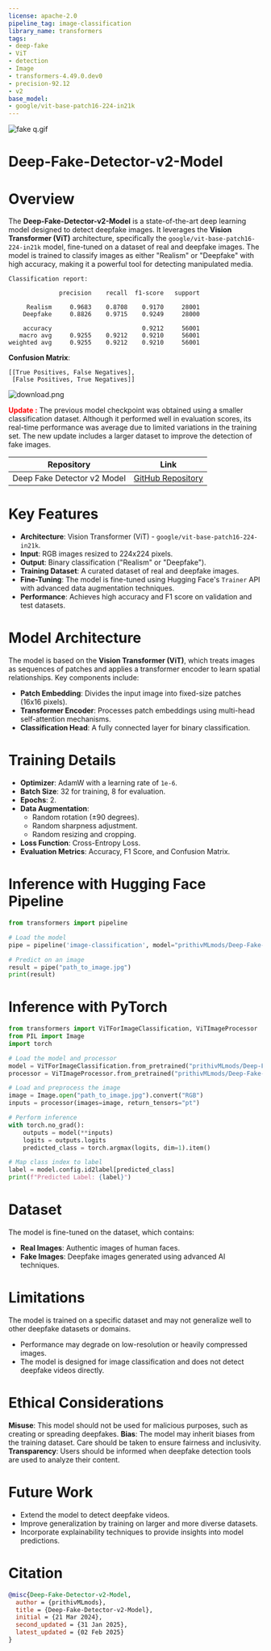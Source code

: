 ```yaml
---
license: apache-2.0
pipeline_tag: image-classification
library_name: transformers
tags:
- deep-fake
- ViT
- detection
- Image
- transformers-4.49.0.dev0
- precision-92.12
- v2
base_model:
- google/vit-base-patch16-224-in21k
---
```


![fake q.gif](https://cdn-uploads.huggingface.co/production/uploads/65bb837dbfb878f46c77de4c/PVkTbLOEBr-qNkTws3UsD.gif)

# **Deep-Fake-Detector-v2-Model**

# **Overview**

The **Deep-Fake-Detector-v2-Model** is a state-of-the-art deep learning model designed to detect deepfake images. It leverages the **Vision Transformer (ViT)** architecture, specifically the `google/vit-base-patch16-224-in21k` model, fine-tuned on a dataset of real and deepfake images. The model is trained to classify images as either "Realism" or "Deepfake" with high accuracy, making it a powerful tool for detecting manipulated media.

```
Classification report:

              precision    recall  f1-score   support

     Realism     0.9683    0.8708    0.9170     28001
    Deepfake     0.8826    0.9715    0.9249     28000

    accuracy                         0.9212     56001
   macro avg     0.9255    0.9212    0.9210     56001
weighted avg     0.9255    0.9212    0.9210     56001
```

**Confusion Matrix**:
  ```
  [[True Positives, False Negatives],
   [False Positives, True Negatives]]
  ```
  
![download.png](https://cdn-uploads.huggingface.co/production/uploads/65bb837dbfb878f46c77de4c/VLX0QDcKkSLIJ9c5LX-wt.png)

**<span style="color:red;">Update :</span>** The previous model checkpoint was obtained using a smaller classification dataset. Although it performed well in evaluation scores, its real-time performance was average due to limited variations in the training set. The new update includes a larger dataset to improve the detection of fake images.

| Repository | Link |
|------------|------|
| Deep Fake Detector v2 Model | [GitHub Repository](https://github.com/PRITHIVSAKTHIUR/Deep-Fake-Detector-Model) |

# **Key Features**
- **Architecture**: Vision Transformer (ViT) - `google/vit-base-patch16-224-in21k`.
- **Input**: RGB images resized to 224x224 pixels.
- **Output**: Binary classification ("Realism" or "Deepfake").
- **Training Dataset**: A curated dataset of real and deepfake images.
- **Fine-Tuning**: The model is fine-tuned using Hugging Face's `Trainer` API with advanced data augmentation techniques.
- **Performance**: Achieves high accuracy and F1 score on validation and test datasets.

# **Model Architecture**
The model is based on the **Vision Transformer (ViT)**, which treats images as sequences of patches and applies a transformer encoder to learn spatial relationships. Key components include:
- **Patch Embedding**: Divides the input image into fixed-size patches (16x16 pixels).
- **Transformer Encoder**: Processes patch embeddings using multi-head self-attention mechanisms.
- **Classification Head**: A fully connected layer for binary classification.

# **Training Details**
- **Optimizer**: AdamW with a learning rate of `1e-6`.
- **Batch Size**: 32 for training, 8 for evaluation.
- **Epochs**: 2.
- **Data Augmentation**:
  - Random rotation (±90 degrees).
  - Random sharpness adjustment.
  - Random resizing and cropping.
- **Loss Function**: Cross-Entropy Loss.
- **Evaluation Metrics**: Accuracy, F1 Score, and Confusion Matrix.

# **Inference with Hugging Face Pipeline**
```python
from transformers import pipeline

# Load the model
pipe = pipeline('image-classification', model="prithivMLmods/Deep-Fake-Detector-v2-Model", device=0)

# Predict on an image
result = pipe("path_to_image.jpg")
print(result)
```

# **Inference with PyTorch**
```python
from transformers import ViTForImageClassification, ViTImageProcessor
from PIL import Image
import torch

# Load the model and processor
model = ViTForImageClassification.from_pretrained("prithivMLmods/Deep-Fake-Detector-v2-Model")
processor = ViTImageProcessor.from_pretrained("prithivMLmods/Deep-Fake-Detector-v2-Model")

# Load and preprocess the image
image = Image.open("path_to_image.jpg").convert("RGB")
inputs = processor(images=image, return_tensors="pt")

# Perform inference
with torch.no_grad():
    outputs = model(**inputs)
    logits = outputs.logits
    predicted_class = torch.argmax(logits, dim=1).item()

# Map class index to label
label = model.config.id2label[predicted_class]
print(f"Predicted Label: {label}")
```
# **Dataset**
The model is fine-tuned on the dataset, which contains:
- **Real Images**: Authentic images of human faces.
- **Fake Images**: Deepfake images generated using advanced AI techniques.

# **Limitations**
The model is trained on a specific dataset and may not generalize well to other deepfake datasets or domains.
- Performance may degrade on low-resolution or heavily compressed images.
- The model is designed for image classification and does not detect deepfake videos directly.

# **Ethical Considerations**

**Misuse**: This model should not be used for malicious purposes, such as creating or spreading deepfakes.
**Bias**: The model may inherit biases from the training dataset. Care should be taken to ensure fairness and inclusivity.
**Transparency**: Users should be informed when deepfake detection tools are used to analyze their content.

# **Future Work**
- Extend the model to detect deepfake videos.
- Improve generalization by training on larger and more diverse datasets.
- Incorporate explainability techniques to provide insights into model predictions.

# **Citation**

```bibtex
@misc{Deep-Fake-Detector-v2-Model,
  author = {prithivMLmods},
  title = {Deep-Fake-Detector-v2-Model},
  initial = {21 Mar 2024},
  second_updated = {31 Jan 2025},
  latest_updated = {02 Feb 2025}
}
